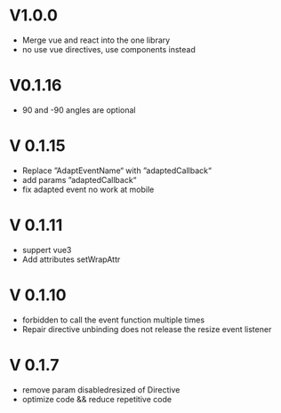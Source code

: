 # V1.0.0

- Merge vue and react into the one library
- no use vue directives, use components instead

# V0.1.16

- 90 and -90 angles are optional

# V 0.1.15

- Replace ”AdaptEventName“ with ”adaptedCallback“
- add params ”adaptedCallback“
- fix adapted event no work at mobile

# V 0.1.11

- suppert vue3
- Add attributes setWrapAttr

# V 0.1.10

- forbidden to call the event function multiple times
- Repair directive unbinding does not release the resize event listener

# V 0.1.7

- remove param disabledresized of Directive
- optimize code && reduce repetitive code
